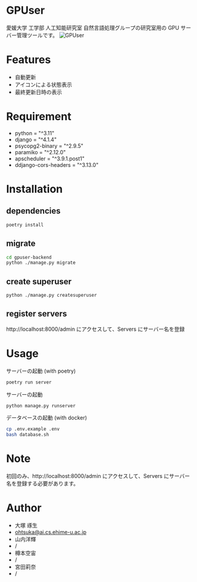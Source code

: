 # GPUser

愛媛大学 工学部 人工知能研究室 自然言語処理グループの研究室用の GPU サーバー管理ツールです。
![GPUser](https://user-images.githubusercontent.com/102138393/215088013-44f57c6f-f820-4a99-b4e2-48f2fa334e7e.png)


# Features

- 自動更新
- アイコンによる状態表示
- 最終更新日時の表示

# Requirement

- python = "^3.11"
- django = "^4.1.4"
- psycopg2-binary = "^2.9.5"
- paramiko = "^2.12.0"
- apscheduler = "^3.9.1.post1"
- ddjango-cors-headers = "^3.13.0"

# Installation

## dependencies

```bash
poetry install
```

## migrate

```bash
cd gpuser-backend
python ./manage.py migrate
```

## create superuser

```bash
python ./manage.py createsuperuser
```

## register servers
http://localhost:8000/admin にアクセスして、Servers にサーバー名を登録

# Usage

サーバーの起動 (with poetry)

```bash
poetry run server
```

サーバーの起動

```bash
python manage.py runserver
```

データベースの起動 (with docker)
```bash
cp .env.example .env
bash database.sh
```

# Note

初回のみ、http://localhost:8000/admin にアクセスして、Servers にサーバー名を登録する必要があります。

# Author

- 大塚 琢生
- ohtsuka@ai.cs.ehime-u.ac.jp
- 山内洋輝
- /
- 樽本空宙
- /
- 宮田莉奈
- /
